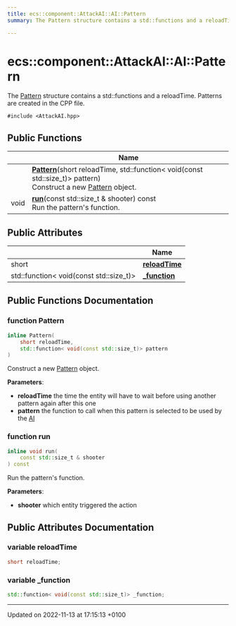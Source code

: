 ```yaml
---
title: ecs::component::AttackAI::AI::Pattern
summary: The Pattern structure contains a std::functions and a reloadTime. Patterns are created in the CPP file. 

---
```


# ecs::component::AttackAI::AI::Pattern



The [Pattern]() structure contains a std::functions and a reloadTime. Patterns are created in the CPP file. 


`#include <AttackAI.hpp>`

## Public Functions

|                | Name           |
| -------------- | -------------- |
| | **[Pattern](Classes/structecs_1_1component_1_1_attack_a_i_1_1_a_i_1_1_pattern.md#function-pattern)**(short reloadTime, std::function< void(const std::size_t)> pattern)<br>Construct a new [Pattern](Classes/structecs_1_1component_1_1_attack_a_i_1_1_a_i_1_1_pattern.md) object.  |
| void | **[run](Classes/structecs_1_1component_1_1_attack_a_i_1_1_a_i_1_1_pattern.md#function-run)**(const std::size_t & shooter) const<br>Run the pattern's function.  |

## Public Attributes

|                | Name           |
| -------------- | -------------- |
| short | **[reloadTime](Classes/structecs_1_1component_1_1_attack_a_i_1_1_a_i_1_1_pattern.md#variable-reloadtime)**  |
| std::function< void(const std::size_t)> | **[_function](Classes/structecs_1_1component_1_1_attack_a_i_1_1_a_i_1_1_pattern.md#variable--function)**  |

## Public Functions Documentation

### function Pattern

```cpp
inline Pattern(
    short reloadTime,
    std::function< void(const std::size_t)> pattern
)
```

Construct a new [Pattern](Classes/structecs_1_1component_1_1_attack_a_i_1_1_a_i_1_1_pattern.md) object. 

**Parameters**: 

  * **reloadTime** the time the entity will have to wait before using another pattern again after this one 
  * **pattern** the function to call when this pattern is selected to be used by the [AI](Classes/structecs_1_1component_1_1_attack_a_i_1_1_a_i.md)


### function run

```cpp
inline void run(
    const std::size_t & shooter
) const
```

Run the pattern's function. 

**Parameters**: 

  * **shooter** which entity triggered the action 


## Public Attributes Documentation

### variable reloadTime

```cpp
short reloadTime;
```


### variable _function

```cpp
std::function< void(const std::size_t)> _function;
```


-------------------------------

Updated on 2022-11-13 at 17:15:13 +0100